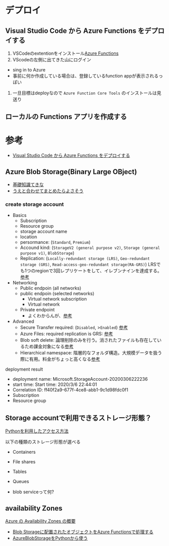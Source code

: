 # デプロイ

## Visual Studio Code から Azure Functions をデプロイする

1. VSCodeのextentionをインストール[Azure Functions](https://marketplace.visualstudio.com/items?itemName=ms-azuretools.vscode-azurefunctions)
1. VScodeの左側に出てきた山にログイン
  * sing in to Azure
  * 事前に何か作成している場合は、登録しているfunction appが表示されるっぽい
1. 一旦目標はdeployなので `Azure Function Core Tools` のインストールは見送り

## ローカルの Functions アプリを作成する


# 参考

* [Visual Studio Code から Azure Functions をデプロイする](https://docs.microsoft.com/ja-jp/azure/javascript/tutorial-vscode-serverless-node-01)

## Azure Blob Storage(Binary Large OBject)

* [基礎知識てきな](https://licensecounter.jp/azure/blog/word/azureblob.html)
* [うえと合わせてまとめたらよさそう](https://www.cloudou.net/storage/blob006/)
### create storage account
* Basics
  * Subscription
  * Resource group
  * storage account name
  * location
  * persormance: (`Standard`, `Premium`)
  * Accound kind: (`StorageV2 (general purpose v2)`, `Storage (general purpose v1)`, `BlobStorage`)
  * Replication: (`Locally-redundant storage (LRS)`, `Geo-redundant storage (GRS)`, `Read-access-geo-redundant storage(RA-GRS)`) LRSでも1つのregionで3回レプリケートをして、イレブンナインを達成する。[参考](https://docs.microsoft.com/ja-jp/azure/storage/common/storage-redundancy)
* Networking
  * Public endpoin (all networks)
  * public endpoin (selected networks)
    * Virtual network subscription
    * Virtual network
  * Private endpoint
    * よくわからんが、[参考](https://docs.microsoft.com/ja-jp/azure/private-link/create-private-endpoint-storage-portal)
* Advanced
  * Secure Transfer required: (`Disabled`, >`Enabled`) [参考](https://docs.microsoft.com/ja-jp/azure/storage/common/storage-require-secure-transfer)
  * Azure Files: required replication is GRS: [参考](https://docs.microsoft.com/en-us/azure/storage/files/storage-files-planning#onboard-to-larger-file-shares-standard-tier)
  * Blob soft delete: 論理削除のみを行う。消されたファイルも存在しているため課金対象になる[参考](https://docs.microsoft.com/ja-jp/azure/storage/blobs/storage-blob-soft-delete?tabs=azure-portal#pricing-and-billing)
  * Hierarchical namespace: 階層的なフォルダ構造。大規模データを扱う際に有用。料金がちょっと高くなる[参考](https://azure.microsoft.com/en-us/services/storage/data-lake-storage/)

deployment result
* deployment name: Microsoft.StorageAccount-20200306222236
* start time: Start time: 2020/3/6 22:44:01
* Correlation ID: ff40f2a9-677f-4ce8-abb1-9c1d98fdc0f1
* Subscription
* Resource group

## Storage accountで利用できるストレージ形態？
[Pythonを利用したアクセス方法](https://docs.microsoft.com/ja-jp/azure/storage/common/storage-samples-python?toc=%2fazure%2fstorage%2fblobs%2ftoc.json)

以下の種類のストレージ形態が選べる
* Containers
* File shares
* Tables
* Queues

* blob serviceって何?

## availability Zones
[Azure の Availability Zones の概要](https://docs.microsoft.com/ja-jp/azure/availability-zones/az-overview)

* [Blob Storageに配置されたオブジェクトをAzure Functionsで処理する](https://tech-lab.sios.jp/archives/7505)
* [AzureBlobStorageをPythonから使う](https://qiita.com/garicchi/items/a07c32df5e3010548736)

